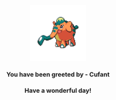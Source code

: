 <p align="center">
    <img src="https://raw.githubusercontent.com/PokeAPI/sprites/master/sprites/pokemon/878.png" width="150" height="150">
</p>
<h3 align="center">You have been greeted by - <b>Cufant</b></h3>
<h3 align="center">Have a wonderful day!</h3>
